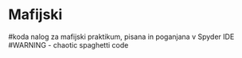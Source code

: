 # Mafijski
#koda nalog za mafijski praktikum, pisana in poganjana v Spyder IDE 
#WARNING - chaotic spaghetti code
